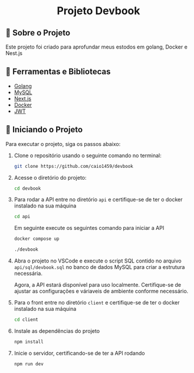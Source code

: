 # <h1 align="center">Projeto Devbook</h1>

## 📗 Sobre o Projeto
Este projeto foi criado para aprofundar meus estodos em golang, Docker e Nest.js

## 🔨 Ferramentas e Bibliotecas
- [Golang](https://go.dev)
- [MySQL](https://www.mysql.com/)
- [Next.js](https://nextjs.org)
- [Docker](https://www.docker.com)
- [JWT](https://jwt.io/)

## 🦾 Iniciando o Projeto
Para executar o projeto, siga os passos abaixo:

1. Clone o repositório usando o seguinte comando no terminal:
    ```bash
    git clone https://github.com/caio1459/devbook
    ```

2. Acesse o diretório do projeto:
    ```bash
    cd devbook
    ```

3. Para rodar a API entre no diretório `api` e certifique-se de ter o docker instalado na sua máquina
    ```bash
    cd api
    ```
    Em seguinte execute os seguintes comando para iniciar a API
    ```bash
    docker compose up
    ```
    ```bash
    ./devbook
    ```

4. Abra o projeto no VSCode e execute o script SQL contido no arquivo `api/sql/devbook.sql` no banco de dados MySQL para criar a estrutura necessária.

    Agora, a API estará disponível para uso localmente. Certifique-se de ajustar as configurações e váriaveis de ambiente conforme necessário.

5. Para o front entre no diretório `client` e certifique-se de ter o docker instalado na sua máquina
    ```bash
    cd client
    ```

6. Instale as dependências do projeto
    ```bash
    npm install
    ```

6. Inicie o servidor, certificando-se de ter a API rodando
    ```bash
    npm run dev
    ```